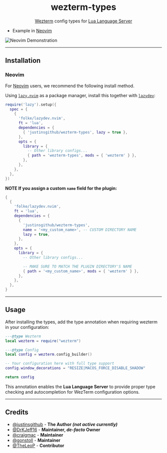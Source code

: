 <div align="center">

# wezterm-types

[Wezterm](https://github.com/wezterm/wezterm) config types for [Lua Language Server](https://luals.github.io/)

</div>

- Example in [Neovim](https://github.com/neovim/neovim)

![Neovim Demonstration](https://github.com/user-attachments/assets/c9082e54-39ad-4c7d-8d81-ddf0b1fb1fc7)

---

## Installation

### Neovim

For [Neovim](https://github.com/neovim/neovim) users, we recommend the following install method.

Using [`lazy.nvim`](https://github.com/folke/lazy.nvim) as a package manager, install this together with
[`lazydev`](https://github.com/folke/lazydev.nvim):

```lua
require('lazy').setup({
  spec = {
    {
      'folke/lazydev.nvim',
      ft = 'lua',
      dependencies = {
        { 'justinsgithub/wezterm-types', lazy = true },
      },
      opts = {
        library = {
          -- Other library configs...
          { path = 'wezterm-types', mods = { 'wezterm' } },
        },
      },
    },
  },
})
```

**NOTE If you assign a custom `name` field for the plugin:**

```lua
{
  {
    'folke/lazydev.nvim',
    ft = 'lua',
    dependencies = {
      {
        'justinsgithub/wezterm-types',
        name = '<my_custom_name>', -- CUSTOM DIRECTORY NAME
        lazy = true,
      },
    },
    opts = {
      library = {
        -- Other library configs...

        -- MAKE SURE TO MATCH THE PLUGIN DIRECTORY'S NAME
        { path = '<my_custom_name>', mods = { 'wezterm' } },
      },
    },
  },
}
```

---

## Usage

After installing the types, add the type annotation when requiring wezterm in your configuration:

```lua
---@type Wezterm
local wezterm = require("wezterm")

---@type Config
local config = wezterm.config_builder()

-- Your configuration here with full type support
config.window_decorations = "RESIZE|MACOS_FORCE_DISABLE_SHADOW"

return config
```

This annotation enables the **Lua Language Server** to provide
proper type checking and autocompletion for WezTerm configuration options.

---

## Credits

- [@justinsgithub](https://github.com/justinsgithub) - **The Author _(not active currently)_**
- [@DrKJeff16](https://github.com/DrKJeff16) - **Maintainer, _de-facto_ Owner**
- [@craigmac](https://github.com/craigmac) - **Maintainer**
- [@gonstoll](https://github.com/gonstoll) - **Maintainer**
- [@TheLeoP](https://github.com/TheLeoP) - **Contributor**

